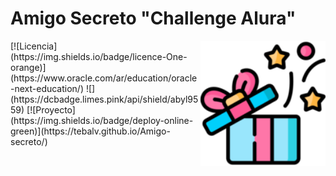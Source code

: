 # Amigo Secreto "Challenge Alura"

<img align="right" src="screenshots/gift-icon.png" alt="drawing" width="200"/>
[![Licencia](https://img.shields.io/badge/licence-One-orange)](https://www.oracle.com/ar/education/oracle-next-education/)
![](https://dcbadge.limes.pink/api/shield/abyl9559)
[![Proyecto](https://img.shields.io/badge/deploy-online-green)](https://tebalv.github.io/Amigo-secreto/)


